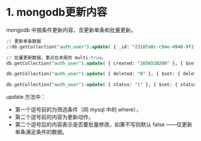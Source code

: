# 1. mongodb更新内容

mongodb 中按条件更新内容，含更新单条和批量更新。

```sql
// 更新单条数据
//db.getCollection("auth_user").update( { _id: "23107a8c-c94e-4940-9f1f-62e4b731fa45" }, { $set: { status: NumberInt("1") } } )

// 批量更新数据，重点在末尾的 multi:true。
db.getCollection("auth_user").update( { created: "1656510200" }, { $set: { created: NumberInt("1656510200") } } ,{multi:true})

db.getCollection("auth_user").update( { deleted: "0" }, { $set: { deleted: NumberInt("0") } } ,{multi:true})

db.getCollection("auth_user").update( { status: "1" }, { $set: { status: NumberInt("1") } } ,{multi:true})
```

update 方法中：

* 第一个逗号前的为筛选条件（同 mysql 中的 where），
* 第二个逗号前的内容为更新动作，
* 第二个逗号后的内容表示是否要批量修改，如果不写则默认 false ——仅更新单条满足条件的数据。